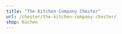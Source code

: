 ```yaml
---
title: "The Kitchen Company Chester"
url: /chester/the-kitchen-company-chester/
shop: Küchen
---
```

